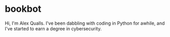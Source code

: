 # bookbot
Hi, I'm Alex Qualls. I've been dabbling with coding in Python for awhile, and I've started to earn a degree in cybersecurity.
